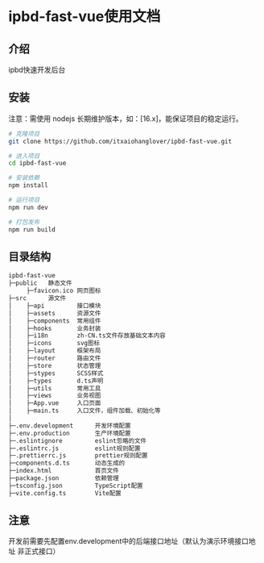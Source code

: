 # ipbd-fast-vue使用文档

## 介绍

ipbd快速开发后台

## 安装
注意：需使用 nodejs 长期维护版本，如：[16.x]，能保证项目的稳定运行。

```bash
# 克隆项目
git clone https://github.com/itxaiohanglover/ipbd-fast-vue.git

# 进入项目
cd ipbd-fast-vue

# 安装依赖
npm install

# 运行项目
npm run dev

# 打包发布
npm run build
```

## 目录结构

```html
ipbd-fast-vue
├─public   静态文件
     ├─favicon.ico 网页图标
├─src      源文件
│    ├─api         接口模块
│    ├─assets      资源文件
│    ├─components  常用组件
│    ├─hooks       业务封装
│    ├─i18n        zh-CN.ts文件存放基础文本内容
│    ├─icons       svg图标
│    ├─layout      框架布局
│    ├─router      路由文件
│    ├─store       状态管理
│    ├─stypes      SCSS样式
│    ├─types       d.ts声明
│    ├─utils       常用工具
│    ├─views       业务视图
│    ├─App.vue     入口页面
│    ├─main.ts     入口文件，组件加载、初始化等
│ 
├─.env.development      开发环境配置
├─.env.production       生产环境配置
├─.eslintignore         eslint忽略的文件
├─.eslintrc.js          eslint规则配置
├─.prettierrc.js        prettier规则配置
├─components.d.ts       动态生成的
├─index.html            首页文件
├─package.json          依赖管理
├─tsconfig.json         TypeScript配置
├─vite.config.ts        Vite配置
```

## 注意

开发前需要先配置env.development中的后端接口地址（默认为演示环境接口地址 非正式接口）